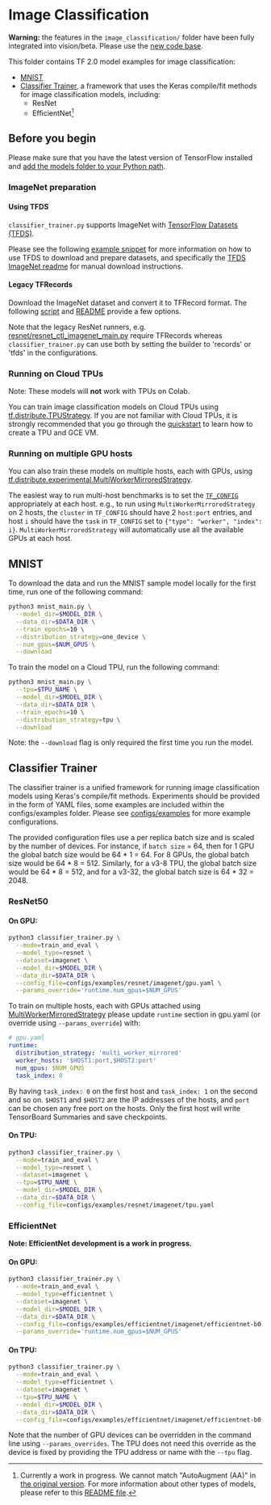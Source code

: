 # Image Classification

**Warning:** the features in the `image_classification/` folder have been fully
integrated into vision/beta. Please use the [new code base](../../vision/beta/README.md).

This folder contains TF 2.0 model examples for image classification:

* [MNIST](#mnist)
* [Classifier Trainer](#classifier-trainer), a framework that uses the Keras
compile/fit methods for image classification models, including:
  * ResNet
  * EfficientNet[^1]

[^1]: Currently a work in progress. We cannot match "AutoAugment (AA)" in [the original version](https://github.com/tensorflow/tpu/tree/master/models/official/efficientnet).
For more information about other types of models, please refer to this
[README file](../../README.md).

## Before you begin
Please make sure that you have the latest version of TensorFlow
installed and
[add the models folder to your Python path](/official/#running-the-models).

### ImageNet preparation

#### Using TFDS
`classifier_trainer.py` supports ImageNet with
[TensorFlow Datasets (TFDS)](https://www.tensorflow.org/datasets/overview).

Please see the following [example snippet](https://github.com/tensorflow/datasets/blob/master/tensorflow_datasets/scripts/download_and_prepare.py)
for more information on how to use TFDS to download and prepare datasets, and
specifically the [TFDS ImageNet readme](https://github.com/tensorflow/datasets/blob/master/docs/catalog/imagenet2012.md)
for manual download instructions.

#### Legacy TFRecords
Download the ImageNet dataset and convert it to TFRecord format.
The following [script](https://github.com/tensorflow/tpu/blob/master/tools/datasets/imagenet_to_gcs.py)
and [README](https://github.com/tensorflow/tpu/tree/master/tools/datasets#imagenet_to_gcspy)
provide a few options.

Note that the legacy ResNet runners, e.g. [resnet/resnet_ctl_imagenet_main.py](resnet/resnet_ctl_imagenet_main.py)
require TFRecords whereas `classifier_trainer.py` can use both by setting the
builder to 'records' or 'tfds' in the configurations.

### Running on Cloud TPUs

Note: These models will **not** work with TPUs on Colab.

You can train image classification models on Cloud TPUs using
[tf.distribute.TPUStrategy](https://www.tensorflow.org/api_docs/python/tf.distribute.TPUStrategy?version=nightly).
If you are not familiar with Cloud TPUs, it is strongly recommended that you go
through the
[quickstart](https://cloud.google.com/tpu/docs/quickstart) to learn how to
create a TPU and GCE VM.

### Running on multiple GPU hosts

You can also train these models on multiple hosts, each with GPUs, using
[tf.distribute.experimental.MultiWorkerMirroredStrategy](https://www.tensorflow.org/api_docs/python/tf/distribute/experimental/MultiWorkerMirroredStrategy).

The easiest way to run multi-host benchmarks is to set the
[`TF_CONFIG`](https://www.tensorflow.org/guide/distributed_training#TF_CONFIG)
appropriately at each host.  e.g., to run using `MultiWorkerMirroredStrategy` on
2 hosts, the `cluster` in `TF_CONFIG` should have 2 `host:port` entries, and
host `i` should have the `task` in `TF_CONFIG` set to `{"type": "worker",
"index": i}`.  `MultiWorkerMirroredStrategy` will automatically use all the
available GPUs at each host.

## MNIST

To download the data and run the MNIST sample model locally for the first time,
run one of the following command:

```bash
python3 mnist_main.py \
  --model_dir=$MODEL_DIR \
  --data_dir=$DATA_DIR \
  --train_epochs=10 \
  --distribution_strategy=one_device \
  --num_gpus=$NUM_GPUS \
  --download
```

To train the model on a Cloud TPU, run the following command:

```bash
python3 mnist_main.py \
  --tpu=$TPU_NAME \
  --model_dir=$MODEL_DIR \
  --data_dir=$DATA_DIR \
  --train_epochs=10 \
  --distribution_strategy=tpu \
  --download
```

Note: the `--download` flag is only required the first time you run the model.


## Classifier Trainer
The classifier trainer is a unified framework for running image classification
models using Keras's compile/fit methods. Experiments should be provided in the
form of YAML files, some examples are included within the configs/examples
folder. Please see [configs/examples](./configs/examples) for more example
configurations.

The provided configuration files use a per replica batch size and is scaled
by the number of devices. For instance, if `batch size` = 64, then for 1 GPU
the global batch size would be 64 * 1 = 64. For 8 GPUs, the global batch size
would be 64 * 8 = 512. Similarly, for a v3-8 TPU, the global batch size would
be 64 * 8 = 512, and for a v3-32, the global batch size is 64 * 32 = 2048.

### ResNet50

#### On GPU:
```bash
python3 classifier_trainer.py \
  --mode=train_and_eval \
  --model_type=resnet \
  --dataset=imagenet \
  --model_dir=$MODEL_DIR \
  --data_dir=$DATA_DIR \
  --config_file=configs/examples/resnet/imagenet/gpu.yaml \
  --params_override='runtime.num_gpus=$NUM_GPUS'
```

To train on multiple hosts, each with GPUs attached using
[MultiWorkerMirroredStrategy](https://www.tensorflow.org/api_docs/python/tf/distribute/experimental/MultiWorkerMirroredStrategy)
please update `runtime` section in gpu.yaml
(or override using `--params_override`) with:

```YAML
# gpu.yaml
runtime:
  distribution_strategy: 'multi_worker_mirrored'
  worker_hosts: '$HOST1:port,$HOST2:port'
  num_gpus: $NUM_GPUS
  task_index: 0
```
By having `task_index: 0` on the first host and `task_index: 1` on the second
and so on. `$HOST1` and `$HOST2` are the IP addresses of the hosts, and `port`
can be chosen any free port on the hosts. Only the first host will write
TensorBoard Summaries and save checkpoints.

#### On TPU:
```bash
python3 classifier_trainer.py \
  --mode=train_and_eval \
  --model_type=resnet \
  --dataset=imagenet \
  --tpu=$TPU_NAME \
  --model_dir=$MODEL_DIR \
  --data_dir=$DATA_DIR \
  --config_file=configs/examples/resnet/imagenet/tpu.yaml
```

### EfficientNet
**Note: EfficientNet development is a work in progress.**
#### On GPU:
```bash
python3 classifier_trainer.py \
  --mode=train_and_eval \
  --model_type=efficientnet \
  --dataset=imagenet \
  --model_dir=$MODEL_DIR \
  --data_dir=$DATA_DIR \
  --config_file=configs/examples/efficientnet/imagenet/efficientnet-b0-gpu.yaml \
  --params_override='runtime.num_gpus=$NUM_GPUS'
```


#### On TPU:
```bash
python3 classifier_trainer.py \
  --mode=train_and_eval \
  --model_type=efficientnet \
  --dataset=imagenet \
  --tpu=$TPU_NAME \
  --model_dir=$MODEL_DIR \
  --data_dir=$DATA_DIR \
  --config_file=configs/examples/efficientnet/imagenet/efficientnet-b0-tpu.yaml
```

Note that the number of GPU devices can be overridden in the command line using
`--params_overrides`. The TPU does not need this override as the device is fixed
by providing the TPU address or name with the `--tpu` flag.

